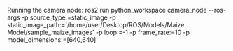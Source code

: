 Running the camera node:
ros2 run python_workspace camera_node --ros-args -p source_type:=static_image -p static_image_path:='/home/user/Desktop/ROS/Models/Maize Model/sample_maize_images' -p loop:=-1 -p frame_rate:=10 -p model_dimensions:=[640,640]